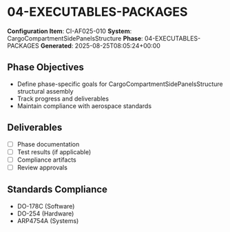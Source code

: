 # 04-EXECUTABLES-PACKAGES

**Configuration Item**: CI-AF025-010
**System**: CargoCompartmentSidePanelsStructure
**Phase**: 04-EXECUTABLES-PACKAGES
**Generated**: 2025-08-25T08:05:24+00:00

## Phase Objectives
- Define phase-specific goals for CargoCompartmentSidePanelsStructure structural assembly
- Track progress and deliverables
- Maintain compliance with aerospace standards

## Deliverables
- [ ] Phase documentation
- [ ] Test results (if applicable)
- [ ] Compliance artifacts
- [ ] Review approvals

## Standards Compliance
- DO-178C (Software)
- DO-254 (Hardware)
- ARP4754A (Systems)

